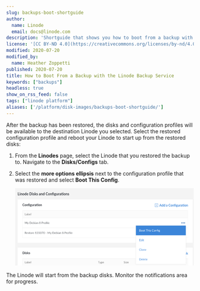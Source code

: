 ```yaml
---
slug: backups-boot-shortguide
author:
  name: Linode
  email: docs@linode.com
description: 'Shortguide that shows you how to boot from a backup with the Linode Backup Service.'
license: '[CC BY-ND 4.0](https://creativecommons.org/licenses/by-nd/4.0)'
modified: 2020-07-20
modified_by:
  name: Heather Zoppetti
published: 2020-07-20
title: How to Boot From a Backup with the Linode Backup Service
keywords: ["backups"]
headless: true
show_on_rss_feed: false
tags: ["linode platform"]
aliases: ['/platform/disk-images/backups-boot-shortguide/']
---
```


After the backup has been restored, the disks and configuration profiles will be available to the destination Linode you selected. Select the restored configuration profile and reboot your Linode to start up from the restored disks:

1.  From the **Linodes** page, select the Linode that you restored the backup to. Navigate to the **Disks/Configs** tab.

1.  Select the **more options ellipsis** next to the configuration profile that was restored and select **Boot This Config**.

    ![Navigate to the Configurations section of your Linode's Disks/Configs tab](backups-boot-this-config.png "Navigate to the Configurations section of your Linode's Disks/Configs tab")

The Linode will start from the backup disks. Monitor the notifications area for progress.
